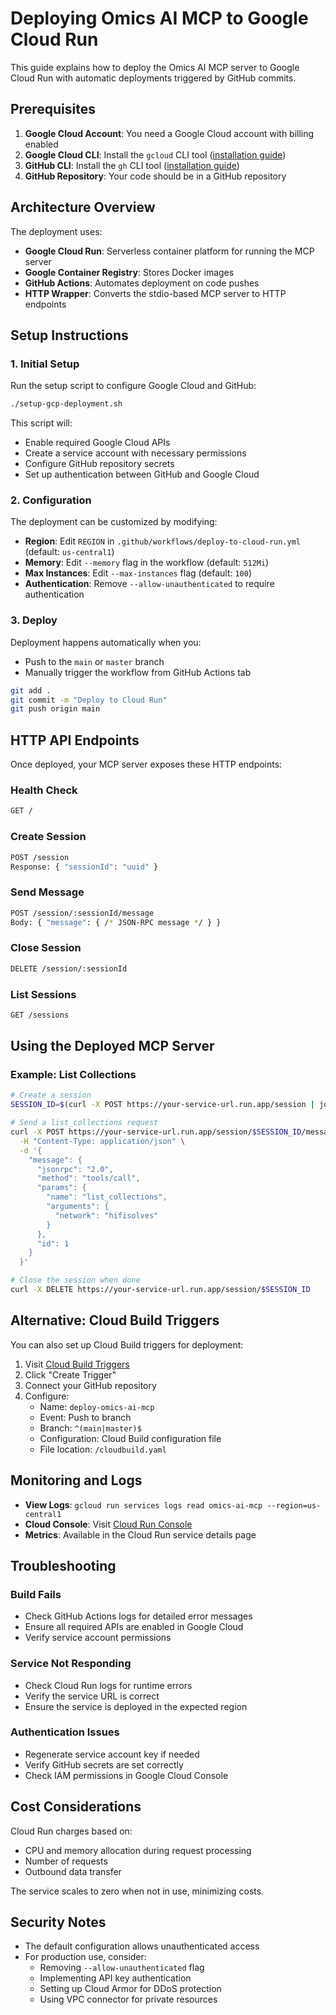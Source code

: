 # Deploying Omics AI MCP to Google Cloud Run

This guide explains how to deploy the Omics AI MCP server to Google Cloud Run with automatic deployments triggered by GitHub commits.

## Prerequisites

1. **Google Cloud Account**: You need a Google Cloud account with billing enabled
2. **Google Cloud CLI**: Install the `gcloud` CLI tool ([installation guide](https://cloud.google.com/sdk/docs/install))
3. **GitHub CLI**: Install the `gh` CLI tool ([installation guide](https://cli.github.com/manual/installation))
4. **GitHub Repository**: Your code should be in a GitHub repository

## Architecture Overview

The deployment uses:
- **Google Cloud Run**: Serverless container platform for running the MCP server
- **Google Container Registry**: Stores Docker images
- **GitHub Actions**: Automates deployment on code pushes
- **HTTP Wrapper**: Converts the stdio-based MCP server to HTTP endpoints

## Setup Instructions

### 1. Initial Setup

Run the setup script to configure Google Cloud and GitHub:

```bash
./setup-gcp-deployment.sh
```

This script will:
- Enable required Google Cloud APIs
- Create a service account with necessary permissions
- Configure GitHub repository secrets
- Set up authentication between GitHub and Google Cloud

### 2. Configuration

The deployment can be customized by modifying:

- **Region**: Edit `REGION` in `.github/workflows/deploy-to-cloud-run.yml` (default: `us-central1`)
- **Memory**: Edit `--memory` flag in the workflow (default: `512Mi`)
- **Max Instances**: Edit `--max-instances` flag (default: `100`)
- **Authentication**: Remove `--allow-unauthenticated` to require authentication

### 3. Deploy

Deployment happens automatically when you:
- Push to the `main` or `master` branch
- Manually trigger the workflow from GitHub Actions tab

```bash
git add .
git commit -m "Deploy to Cloud Run"
git push origin main
```

## HTTP API Endpoints

Once deployed, your MCP server exposes these HTTP endpoints:

### Health Check
```bash
GET /
```

### Create Session
```bash
POST /session
Response: { "sessionId": "uuid" }
```

### Send Message
```bash
POST /session/:sessionId/message
Body: { "message": { /* JSON-RPC message */ } }
```

### Close Session
```bash
DELETE /session/:sessionId
```

### List Sessions
```bash
GET /sessions
```

## Using the Deployed MCP Server

### Example: List Collections

```bash
# Create a session
SESSION_ID=$(curl -X POST https://your-service-url.run.app/session | jq -r .sessionId)

# Send a list_collections request
curl -X POST https://your-service-url.run.app/session/$SESSION_ID/message \
  -H "Content-Type: application/json" \
  -d '{
    "message": {
      "jsonrpc": "2.0",
      "method": "tools/call",
      "params": {
        "name": "list_collections",
        "arguments": {
          "network": "hifisolves"
        }
      },
      "id": 1
    }
  }'

# Close the session when done
curl -X DELETE https://your-service-url.run.app/session/$SESSION_ID
```

## Alternative: Cloud Build Triggers

You can also set up Cloud Build triggers for deployment:

1. Visit [Cloud Build Triggers](https://console.cloud.google.com/cloud-build/triggers)
2. Click "Create Trigger"
3. Connect your GitHub repository
4. Configure:
   - Name: `deploy-omics-ai-mcp`
   - Event: Push to branch
   - Branch: `^(main|master)$`
   - Configuration: Cloud Build configuration file
   - File location: `/cloudbuild.yaml`

## Monitoring and Logs

- **View Logs**: `gcloud run services logs read omics-ai-mcp --region=us-central1`
- **Cloud Console**: Visit [Cloud Run Console](https://console.cloud.google.com/run)
- **Metrics**: Available in the Cloud Run service details page

## Troubleshooting

### Build Fails
- Check GitHub Actions logs for detailed error messages
- Ensure all required APIs are enabled in Google Cloud
- Verify service account permissions

### Service Not Responding
- Check Cloud Run logs for runtime errors
- Verify the service URL is correct
- Ensure the service is deployed in the expected region

### Authentication Issues
- Regenerate service account key if needed
- Verify GitHub secrets are set correctly
- Check IAM permissions in Google Cloud Console

## Cost Considerations

Cloud Run charges based on:
- CPU and memory allocation during request processing
- Number of requests
- Outbound data transfer

The service scales to zero when not in use, minimizing costs.

## Security Notes

- The default configuration allows unauthenticated access
- For production use, consider:
  - Removing `--allow-unauthenticated` flag
  - Implementing API key authentication
  - Setting up Cloud Armor for DDoS protection
  - Using VPC connector for private resources